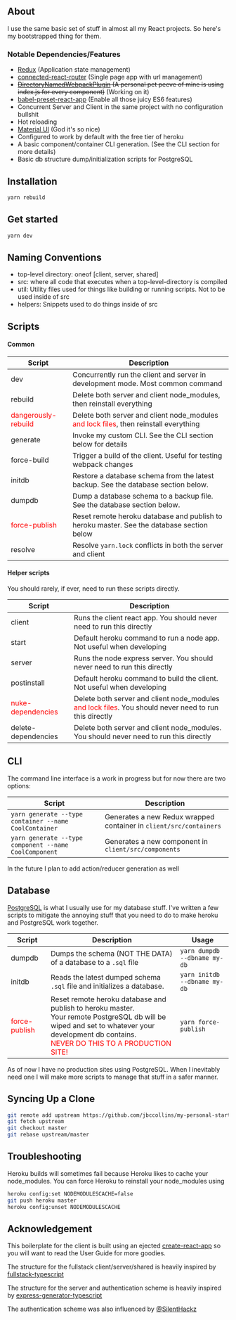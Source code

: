 ## About

I use the same basic set of stuff in almost all my React projects. So here's my bootstrapped thing for them.

### Notable Dependencies/Features
* [Redux](https://redux.js.org/) (Application state management)
* [connected-react-router](https://github.com/supasate/connected-react-router) (Single page app with url management)
* ~~[DirectoryNamedWebpackPlugin](https://github.com/shaketbaby/directory-named-webpack-plugin) (A personal pet peeve of mine is using index.js for every component)~~ (Working on it)
* [babel-preset-react-app](https://www.npmjs.com/package/babel-preset-react-app) (Enable all those juicy ES6 features)
* Concurrent Server and Client in the same project with no configuration bullshit
* Hot reloading
* [Material UI](https://github.com/mui-org/material-ui) (God it's so nice)
* Configured to work by default with the free tier of heroku
* A basic component/container CLI generation. (See the CLI section for more details)
* Basic db structure dump/initialization scripts for PostgreSQL

## Installation

```bash
yarn rebuild
```

## Get started

```bash
yarn dev
```

## Naming Conventions
- top-level directory: oneof [client, server, shared]
- src: where all code that executes when a top-level-directory is compiled
- util: Utility files used for things like building or running scripts. Not to be used inside of src
- helpers: Snippets used to do things inside of src

## Scripts
#### Common
| Script | Description |
|---|---|
| dev | Concurrently run the client and server in development mode. Most common command |
| rebuild | Delete both server and client node_modules, then reinstall everything |
| <span style="color: red">dangerously-rebuild</span> | Delete both server and client node_modules <span style="color: red">and lock files</span>, then reinstall everything |
| generate | Invoke my custom CLI. See the CLI section below for details |
| force-build | Trigger a build of the client. Useful for testing webpack changes |
| initdb | Restore a database schema from the latest backup. See the database section below. |
| dumpdb | Dump a database schema to a backup file. See the database section below. |
| <span style="color: red">force-publish</span> | Reset remote heroku database and publish to heroku master. See the database section below |
| resolve | Resolve `yarn.lock` conflicts in both the server and client |

#### Helper scripts
You should rarely, if ever, need to run these scripts directly.

| Script | Description |
|---|---|
| client | Runs the client react app. You should never need to run this directly |
| start | Default heroku command to run a node app. Not useful when developing |
| server | Runs the node express server. You should never need to run this directly |
| postinstall | Default heroku command to build the client. Not useful when developing |
| <span style="color: red">nuke-dependencies</span> | Delete both server and client node_modules <span style="color: red">and lock files</span>. You should never need to run this directly |
| delete-dependencies | Delete both server and client node_modules. You should never need to run this directly |

## CLI
The command line interface is a work in progress but for now there are two options:

| Script | Description |
|---|---|
| `yarn generate --type container --name CoolContainer` | Generates a new Redux wrapped container in `client/src/containers` |
| `yarn generate --type component --name CoolComponent` | Generates a new component in `client/src/components` |

In the future I plan to add action/reducer generation as well

## Database
[PostgreSQL](https://www.postgresql.org/) is what I usually use for my database stuff. I've written a few scripts to mitigate the annoying stuff that you need to do to make heroku and PostgreSQL work together.

| Script | Description | Usage |
|---|---|---|
| dumpdb | Dumps the schema (NOT THE DATA) of a database to a `.sql` file | `yarn dumpdb --dbname my-db` |
| initdb | Reads the latest dumped schema `.sql` file and initializes a database. | `yarn initdb --dbname my-db` |
| <span style="color: red">force-publish</span> | Reset remote heroku database and publish to heroku master. <br>Your remote PostgreSQL db will be wiped and set to whatever your development db contains. <br> <span style="color: red">NEVER DO THIS TO A PRODUCTION SITE!</span> | `yarn force-publish` |

As of now I have no production sites using PostgreSQL. When I inevitably need one I will make more scripts to manage that stuff in a safer manner.

## Syncing Up a Clone

```bash
git remote add upstream https://github.com/jbccollins/my-personal-starter-react-setup.git
git fetch upstream
git checkout master
git rebase upstream/master
```

## Troubleshooting
Heroku builds will sometimes fail because Heroku likes to cache your node_modules. You can force Heroku to reinstall your node_modules using

```bash
heroku config:set NODEMODULESCACHE=false
git push heroku master
heroku config:unset NODEMODULESCACHE
```


## Acknowledgement

This boilerplate for the client is built using an ejected [create-react-app](https://github.com/facebookincubator/create-react-app) so you will want to read the User Guide for more goodies.

The structure for the fullstack client/server/shared is heavily inspired by [fullstack-typescript](https://github.com/gilamran/fullstack-typescript)

The structure for the server and authentication scheme is heavily inspired by [express-generator-typescript](https://github.com/seanpmaxwell/express-generator-typescript/tree/master/sample-output/withAuthOpt)

The authentication scheme was also influenced by [@SilentHackz](https://medium.com/@SilentHackz/simple-way-to-secure-react-apps-using-jwt-and-react-router-2b4a05d780a3)